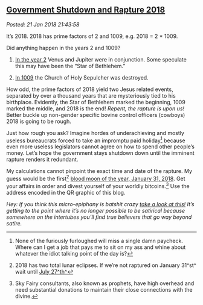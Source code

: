  
[Government Shutdown and Rapture 2018](https://analyzethedatanotthedrivel.org/2018/01/21/government-shutdown-and-rapture-2018/)
------------------------------------------------------------------------------------------------------------------

*Posted: 21 Jan 2018 21:43:58*

It’s 2018. 2018 has prime factors of 2 and 1009, e.g.
2018 = 2 * 1009.

Did anything happen in the years 2 and 1009?

1.  [In the year 2](https://www.onthisday.com/events/date/2) Venus and
    Jupiter were in conjunction. Some speculate this may have been the
    “Star of Bethlehem.”

2.  [In 1009](https://www.onthisday.com/events/october/18) the Church of
    Holy Sepulcher was destroyed.

How odd, the prime factors of 2018 yield two Jesus related events,
separated by over a thousand years that are mysteriously tied to his
birthplace. Evidently, the Star of Bethlehem marked the beginning, 1009
marked the middle, and 2018 is the end! *Repent, the rapture is upon
us!* Better buckle up non-gender specific bovine control officers
(cowboys) 2018 is going to be rough.

Just how rough you ask? Imagine hordes of underachieving and mostly
useless bureaucrats forced to take an impromptu paid holiday[^5552a] because
even more useless legislators cannot agree on how to spend other
people’s money. Let’s hope the government stays shutdown down until the
imminent rapture renders it redundant.

My calculations cannot pinpoint the exact time and date of the rapture.
My guess would be the first[^5552b] [blood moon of the year, January 31,
2018](https://eclipse.gsfc.nasa.gov/LEplot/LEplot2001/LE2018Jan31T.pdf).
Get your affairs in order and divest yourself of your worldly
bitcoins.[^5552c] Use the address encoded in the QR graphic of this blog.

*Hey: If you think this micro-epiphany is batshit crazy* [*take a look
at
this!*](https://endtimesforecaster.blogspot.com/2018/01/the-rapture-theorem-proving-blood-moon.html)
*It’s getting to the point where it’s no longer possible to be satirical
because somewhere on the intertubes you’ll find true believers that go
way beyond satire.*

[^5552a]: None of the furiously furloughed will miss a single damn paycheck.
    Where can I get a job that pays me to sit on my ass and whine about
    whatever the idiot talking point of the day is?

[^5552b]: 2018 has two total lunar eclipses. If we’re not raptured on
    January 31^st^ wait until [July
    27^th^](https://eclipse.gsfc.nasa.gov/LEplot/LEplot2001/LE2018Jul27T.pdf)

[^5552c]: Sky Fairy consultants, also known as prophets, have high overhead
    and need substantial donations to maintain their close connections
    with the divine.
